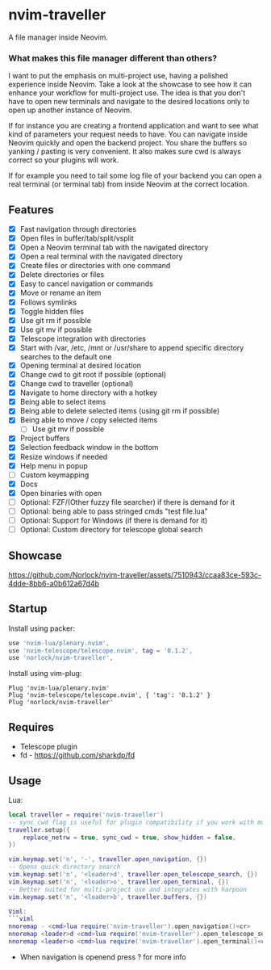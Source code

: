 # nvim-traveller
A file manager inside Neovim. 

### What makes this file manager different than others?

I want to put the emphasis on multi-project use, having a polished experience inside Neovim. Take a
look at the showcase to see how it can enhance your workflow for multi-project use. 
The idea is that you don't have to open new terminals and navigate to the desired locations only to open up another instance of Neovim. 

If for instance you are creating a frontend application and want to see what kind of parameters your
request needs to have. You can navigate inside Neovim quickly and open the backend project. You
share the buffers so yanking / pasting is very convenient. It also makes sure cwd is always correct
so your plugins will work.

If for example you need to tail some log file of your backend you can open a real terminal (or
terminal tab) from inside Neovim at the correct location.

## Features
- [x] Fast navigation through directories
- [x] Open files in buffer/tab/split/vsplit
- [x] Open a Neovim terminal tab with the navigated directory 
- [x] Open a real terminal with the navigated directory 
- [x] Create files or directories with one command
- [x] Delete directories or files
- [x] Easy to cancel navigation or commands
- [x] Move or rename an item
- [x] Follows symlinks
- [x] Toggle hidden files
- [x] Use git rm if possible
- [x] Use git mv if possible
- [x] Telescope integration with directories
 - [x] Start with /var, /etc, /mnt or /usr/share to append specific directory searches to the
 default one
- [x] Opening terminal at desired location
- [x] Change cwd to git root if possible (optional)
- [x] Change cwd to traveller (optional)
- [x] Navigate to home directory with a hotkey
- [x] Being able to select items
- [x] Being able to delete selected items (using git rm if possible)
- [x] Being able to move / copy selected items
  - [ ] Use git mv if possible
- [x] Project buffers
- [x] Selection feedback window in the bottom
- [x] Resize windows if needed
- [x] Help menu in popup
- [ ] Custom keymapping
- [x] Docs
- [x] Open binaries with open
- [ ] Optional: FZF/(Other fuzzy file searcher)  if there is demand for it
- [ ] Optional: being able to pass stringed cmds "test file.lua"
- [ ] Optional: Support for Windows (if there is demand for it)
- [ ] Optional: Custom directory for telescope global search

## Showcase

https://github.com/Norlock/nvim-traveller/assets/7510943/ccaa83ce-593c-4dde-8bb6-a0b612a67d4b

## Startup

Install using packer:
```lua
use 'nvim-lua/plenary.nvim',
use 'nvim-telescope/telescope.nvim', tag = '0.1.2',
use 'norlock/nvim-traveller',
```

Install using vim-plug:
```viml
Plug 'nvim-lua/plenary.nvim'
Plug 'nvim-telescope/telescope.nvim', { 'tag': '0.1.2' } 
Plug 'norlock/nvim-traveller'
```

## Requires
- Telescope plugin
- fd - https://github.com/sharkdp/fd 

## Usage

Lua:
```lua
local traveller = require('nvim-traveller')
-- sync_cwd flag is useful for plugin compatibility if you work with multiple projects
traveller.setup({ 
    replace_netrw = true, sync_cwd = true, show_hidden = false,
})

vim.keymap.set('n', '-', traveller.open_navigation, {})
-- Opens quick directory search
vim.keymap.set('n', '<leader>d', traveller.open_telescope_search, {})
vim.keymap.set('n', '<leader>o', traveller.open_terminal, {})
-- Better suited for multi-project use and integrates with harpoon
vim.keymap.set('n', '<leader>b', traveller.buffers, {}) 

Viml:
```viml
nnoremap - <cmd>lua require('nvim-traveller').open_navigation()<cr>
nnoremap <leader>d <cmd>lua require('nvim-traveller').open_telescope_search()<cr>
nnoremap <leader>o <cmd>lua require('nvim-traveller').open_terminal()<cr>
```

- When navigation is openend press ? for more info
